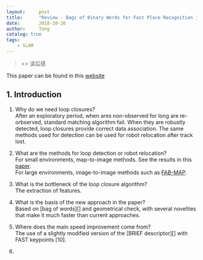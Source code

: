 ```yaml
---
layout:     post
title:      "Review - Bags of Binary Words for Fast Place Recognition in Image Sequences"
date:       2018-10-26
author:     Tong
catalog: true
tags:
    - SLAM
---
```


<blockquote><p><<Bags of Binary Words for Fast Place Recognition in Image Sequences>> 读后感</p></blockquote>

This paper can be found in this [website][paper-Bag-of-Words]

## 1. Introduction

1. Why do we need loop closures?
<br> After an exploratory period, when ares non-observed for long are re-orbserved, standard matching algorithm fail. When they are robustly detected, loop closures provide correct data association. The same methods used for detection can be used for robot relocation after track lost.

2. What are the methods for loop detection or robot relocation?
<br> For small environments, map-to-image methods. See the results in this [paper][paper-comparison-loop-closing-tech].
<br> For large environments, image-to-image methods such as [FAB-MAP][paper-FAB-MAP].

3. What is the bottleneck of the loop closure algorithm?
<br> The extraction of features.

4. What is the basis of the new approach in the paper?
<br> Based on [bag of words][] and geometrical check, with several novelties that make it much faster than current approaches.

5. Where does the main speed improvement come from?
<br> The use of a slightly modified version of the [BRIEF descriptor][] with FAST keypoints [10].

6. 

[paper-Bag-of-Words]: http://doriangalvez.com/papers/GalvezTRO12.pdf
[paper-comparison-loop-closing-tech]: http://webdiis.unizar.es/GRPTR/pubs/2008_Williams_RSS_IDA.pdf
[paper-FAB-MAP]: http://www.robots.ox.ac.uk/~pnewman/papers/IJRRFabMap.pdf
